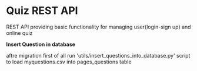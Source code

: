 # Quiz REST API

REST API providing basic functionality for managing user(login-sign up) and  online quiz


****Insert Question in database****

aftre migration first of all run 'utils/insert_questions_into_database.py' script to load myquestions.csv into pages_questions table

